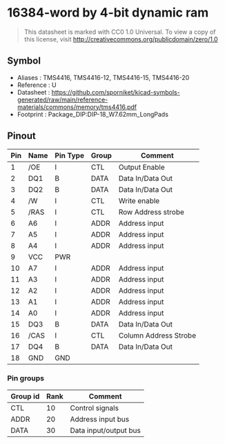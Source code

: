 # 16384-word by 4-bit dynamic ram

> This datasheet is marked with CC0 1.0
> Universal. To view a copy of this license, visit
> http://creativecommons.org/publicdomain/zero/1.0

## Symbol

* Aliases : TMS4416, TMS4416-12, TMS4416-15, TMS4416-20
* Reference : U
* Datasheet : https://github.com/sporniket/kicad-symbols-generated/raw/main/reference-materials/commons/memory/tms4416.pdf
* Footprint : Package_DIP:DIP-18_W7.62mm_LongPads


## Pinout

|Pin|Name|Pin Type|Group|Comment|
|---|---|---|---|---|
|1|/OE|I|CTL|Output Enable|
|2|DQ1|B|DATA|Data In/Data Out|
|3|DQ2|B|DATA|Data In/Data Out|
|4|/W|I|CTL|Write enable|
|5|/RAS|I|CTL|Row Address strobe|
|6|A6|I|ADDR|Address input|
|7|A5|I|ADDR|Address input|
|8|A4|I|ADDR|Address input|
|9|VCC|PWR|||
|10|A7|I|ADDR|Address input|
|11|A3|I|ADDR|Address input|
|12|A2|I|ADDR|Address input|
|13|A1|I|ADDR|Address input|
|14|A0|I|ADDR|Address input|
|15|DQ3|B|DATA|Data In/Data Out|
|16|/CAS|I|CTL|Column Address Strobe|
|17|DQ4|B|DATA|Data In/Data Out|
|18|GND|GND|||


### Pin groups

|Group id|Rank|Comment|
|---|---|---|
|CTL|10|Control signals|
|ADDR|20|Address input bus|
|DATA|30|Data input/output bus|
